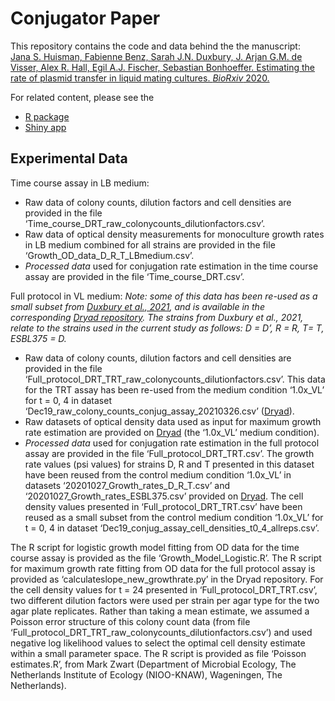 # Conjugator Paper

This repository contains the code and data behind the the manuscript:<br/>
[Jana S. Huisman, Fabienne Benz, Sarah J.N. Duxbury, J. Arjan G.M. de Visser, Alex R. Hall, Egil A.J. Fischer, Sebastian Bonhoeffer. Estimating the rate of plasmid transfer in liquid mating cultures. *BioRxiv* 2020.](https://www.biorxiv.org/content/10.1101/2020.03.09.980862v1)

For related content, please see the 
- [R package](https://github.com/JSHuisman/conjugator)
- [Shiny app](https://github.com/JSHuisman/conjugator_shiny)


## Experimental Data

Time course assay in LB medium:
- Raw data of colony counts, dilution factors and cell densities are provided in the file ‘Time_course_DRT_raw_colonycounts_dilutionfactors.csv’. 
- Raw data of optical density measurements for monoculture growth rates in LB medium combined for all strains are provided in the file ‘Growth_OD_data_D_R_T_LBmedium.csv’. 
- *Processed data* used for conjugation rate estimation in the time course assay are provided in the file ‘Time_course_DRT.csv’. 

Full protocol in VL medium:
*Note: some of this data has been re-used as a small subset from [Duxbury et al., 2021](https://royalsocietypublishing.org/doi/full/10.1098/rspb.2021.2027), and is available in the corresponding [Dryad repository](https://datadryad.org/stash/dataset/doi:10.5061/dryad.2jm63xsp7). The strains from Duxbury et al., 2021, relate to the strains used in the current study as follows: D = D’, R = R, T= T, ESBL375 = D.*
- Raw data of colony counts, dilution factors and cell densities are provided in the file ‘Full_protocol_DRT_TRT_raw_colonycounts_dilutionfactors.csv’. This data for the TRT assay has been re-used from the medium condition ‘1.0x_VL’ for t = 0, 4 in dataset ‘Dec19_raw_colony_counts_conjug_assay_20210326.csv’ ([Dryad](https://datadryad.org/stash/dataset/doi:10.5061/dryad.2jm63xsp7)). 
- Raw datasets of optical density data used as input for maximum growth rate estimation are provided on [Dryad](https://datadryad.org/stash/dataset/doi:10.5061/dryad.2jm63xsp7) (the ‘1.0x_VL’ medium condition).
- *Processed data* used for conjugation rate estimation in the full protocol assay are provided in the file ‘Full_protocol_DRT_TRT.csv’. The growth rate values (psi values) for strains D, R and T presented in this dataset have been reused from the control medium condition ‘1.0x_VL’ in datasets ‘20201027_Growth_rates_D_R_T.csv’ and ‘20201027_Growth_rates_ESBL375.csv’ provided on [Dryad](https://datadryad.org/stash/dataset/doi:10.5061/dryad.2jm63xsp7). The cell density values presented in ‘Full_protocol_DRT_TRT.csv’ have been reused as a small subset from the control medium condition ‘1.0x_VL’ for t = 0, 4 in dataset ‘Dec19_conjug_assay_cell_densities_t0_4_allreps.csv’.

The R script for logistic growth model fitting from OD data for the time course assay is provided as the file ‘Growth_Model_Logistic.R’. The R script for maximum growth rate fitting from OD data for the full protocol assay is provided as ‘calculateslope_new_growthrate.py’ in the Dryad repository. For the cell density values for t = 24 presented in ‘Full_protocol_DRT_TRT.csv’, two different dilution factors were used per strain per agar type for the two agar plate replicates. Rather than taking a mean estimate, we assumed a Poisson error structure of this colony count data (from file ‘Full_protocol_DRT_TRT_raw_colonycounts_dilutionfactors.csv’) and used negative log likelihood values to select the optimal cell density estimate within a small parameter space. The R script is provided as file ‘Poisson estimates.R’, from Mark Zwart (Department of Microbial Ecology, The Netherlands Institute of Ecology (NIOO-KNAW), Wageningen, The Netherlands). 

